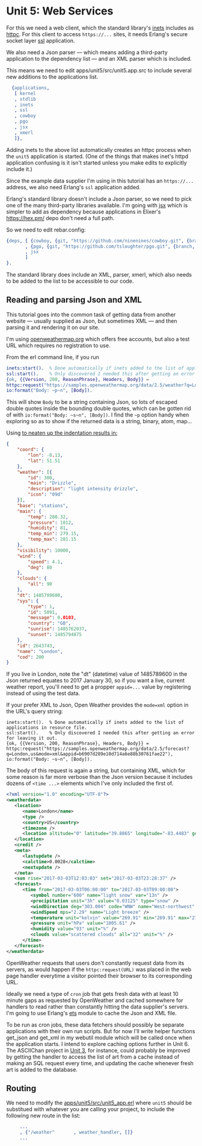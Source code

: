 <h1>Unit 5: Web Services</h1>

For this we need a web client, which the standard library's <a href="http://erlang.org/doc/apps/inets/http_client.html">inets</a>
includes as <a href="http://erlang.org/doc/apps/inets/http_client.html">httpc</a>. 
For this client to access `https://...` sites, it needs Erlang's 
secure socket layer <a href="https://erlang.org/doc/man/ssl.html">ssl</a> application. 

We also need a Json parser &mdash; which means adding a third-party application to the dependency list &mdash; and 
an XML parser which is included.

This means we need to edit apps/unit5/src/unit5.app.src to include several new additions to the applications list.

```erlang
  {applications,
   [ kernel
   , stdlib
   , inets
   , ssl
   , cowboy
   , pgo
   , jsx
   , xmerl
   ]},
```

Adding inets to the above list automatically creates an httpc process when the `unit5` application is started. 
(One of the things that makes inet's httpd application confusing is it isn't started unless you make edits to explicitly include it.)

Since the example data supplier I'm using in this tutorial has an `https://...` address, we also need Erlang's `ssl` application
added.

Erlang's standard library doesn't include a Json parser, so we need to pick one of the many third-party libraries available.
I'm going with <a href="https://hex.pm/packages/jsx">jsx</a> which is simpler to add as dependency because applications in 
Elixer's <a href="https://hex.pm/">https://hex.pm/</a> depo don't need a full path.

So we need to edit rebar.config:

```erlang
{deps, [ {cowboy, {git, "https://github.com/ninenines/cowboy.git", {branch, "master"}}}
       , {pgo, {git, "https://github.com/tsloughter/pgo.git", {branch, "master"}}}
       , jsx  
       ]
}.
```

The standard library does include an XML, parser, xmerl, which also needs to be added to the list to be accessible to our code.

<h2>Reading and parsing Json and XML</h2>

This tutorial goes into the common task of getting data from another website &mdash; usually supplied as Json, but
sometimes XML &mdash; and then parsing it and rendering it on our site.

I'm using <a href="https://openweathermap.org">openweathermap.org</a> which offers free accounts, but also a
test URL which requires no registration to use.

From the erl command line, if you run 
```erlang
inets:start().  % Done automatically if inets added to the list of applications in resource file.
ssl:start().    % Only discovered I needed this after getting an error for leaving it out.
{ok, {{Version, 200, ReasonPhrase}, Headers, Body}} = 
httpc:request("https://samples.openweathermap.org/data/2.5/weather?q=London,uk&appid=b6907d289e10d714a6e88b30761fae22"),
io:format("Body: ~p~n", [Body]).
```
This will show `Body` to be a string containing Json, so lots of escaped double quotes inside the bounding double quotes,
which can be gotten rid of with `io:format("Body: ~s~n", [Body])`. I find the `~p` option handy when exploring so as to
show if the returned data is a string, binary, atom, map...

Using <a href="https://jsonlint.com/"> to neaten up the indentation results in:

```json
{
	"coord": {
		"lon": -0.13,
		"lat": 51.51
	},
	"weather": [{
		"id": 300,
		"main": "Drizzle",
		"description": "light intensity drizzle",
		"icon": "09d"
	}],
	"base": "stations",
	"main": {
		"temp": 280.32,
		"pressure": 1012,
		"humidity": 81,
		"temp_min": 279.15,
		"temp_max": 281.15
	},
	"visibility": 10000,
	"wind": {
		"speed": 4.1,
		"deg": 80
	},
	"clouds": {
		"all": 90
	},
	"dt": 1485789600,
	"sys": {
		"type": 1,
		"id": 5091,
		"message": 0.0103,
		"country": "GB",
		"sunrise": 1485762037,
		"sunset": 1485794875
	},
	"id": 2643743,
	"name": "London",
	"cod": 200
}
```

If you live in London, note the "dt" (datetime) value of 1485789600 in the Json returned equates to 2017 January 30, 
so if you want a live, current weather report, you'll need to get a propper `appid=...` value by registering 
instead of using the test data.

If your prefer XML to Json, Open Weather provides the `mode=xml` option in the URL's query string:
```
inets:start().  % Done automatically if inets added to the list of applications in resource file.
ssl:start().    % Only discovered I needed this after getting an error for leaving it out.
{ok, {{Version, 200, ReasonPhrase}, Headers, Body}} = 
httpc:request("https://samples.openweathermap.org/data/2.5/forecast?q=London,us&mode=xml&appid=b6907d289e10d714a6e88b30761fae22"),
io:format("Body: ~s~n", [Body]).
```
The body of this request is again a string, but containing XML, which for some reason is far more verbose than the
Json version because it includes dozens of `<time ...>` elements which I've only included the first of.

```xml
<?xml version="1.0" encoding="UTF-8"?>
<weatherdata>
   <location>
      <name>London</name>
      <type />
      <country>US</country>
      <timezone />
      <location altitude="0" latitude="39.8865" longitude="-83.4483" geobase="geonames" geobaseid="4517009" />
   </location>
   <credit />
   <meta>
      <lastupdate />
      <calctime>0.0028</calctime>
      <nextupdate />
   </meta>
   <sun rise="2017-03-03T12:03:03" set="2017-03-03T23:28:37" />
   <forecast>
      <time from="2017-03-03T06:00:00" to="2017-03-03T09:00:00">
         <symbol number="600" name="light snow" var="13n" />
         <precipitation unit="3h" value="0.03125" type="snow" />
         <windDirection deg="303.004" code="WNW" name="West-northwest" />
         <windSpeed mps="2.29" name="Light breeze" />
         <temperature unit="kelvin" value="269.91" min="269.91" max="270.877" />
         <pressure unit="hPa" value="1005.61" />
         <humidity value="93" unit="%" />
         <clouds value="scattered clouds" all="32" unit="%" />
      </time>
   </forecast>
</weatherdata>
```      

OpenWeather requests that users don't constantly request data from its servers, as would happen if the `httpc:request(URL)`
was placed in the web page handler everytime a visitor pointed their browser to its corresponding URL.

Ideally we need a type of `cron` job that gets fresh data with at least 10 minute gaps as requested by OpenWeather and cached 
somewhere for handlers to read rather than constantly hitting the data supplier's servers. I'm going to use
Erlang's <a href="https://erlang.org/doc/man/ets.html">ets</a> module to cache the Json and XML file.

To be run as cron jobs, these data fetchers should possibly be separate applications with their own run scripts.
But for now I'll write helper functions get_json and get_xml in my webutil module which will be called once when the application starts.
I intend to explore caching options further in Unit 6. The ASCIIChan project in 
<a href="https://github.com/roblaing/erlang-webapp-howto/tree/master/unit3">Unit 3</a>, for instance, could probably be improved
by getting the handler to access the list of art from a cache instead of making an SQL request every time, and updating the cache
whenever fresh art is added to the database.

<h2>Routing</h2>

We need to modify the <a href="https://github.com/roblaing/erlang-webapp-howto/blob/master/unit5/apps/unit5/src/unit5_app.erl">
apps/unit5/src/unit5_app.erl</a> where `unit5` should be substitued with whatever you are calling your project, to include the 
following new route in the list:

```erlang
     ...
     , {"/weather"       , weather_handler, []}
     ...
```


